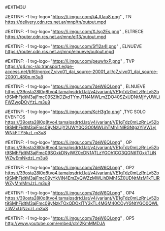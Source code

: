 #EXTM3U


#EXTINF: -1 tvg-logo="https://i.imgur.com/k4JUau8.png" , TN 
https://delivery.cdn.rcs.net.ar/mnp/tn/output.mpd

#EXTINF: -1 tvg-logo="https://i.imgur.com/XJsg2Es.png" , ELTRECE
https://router.cdn.rcs.net.ar/mnp/el13/output.mpd

#EXTINF: -1 tvg-logo="https://i.imgur.com/Sf12a4l.png" , ELNUEVE
https://router.cdn.rcs.net.ar/mnp/elnueve/output.mpd

#EXTINF: -1 tvg-logo="https://i.imgur.com/peuwhxP.png" , TVP
https://g4.mc-slo.transport.edge-access.net/b16/ngrp:c7_vivo01_dai_source-20001_all/c7_vivo01_dai_source-20001_480p.m3u8

#EXTINF: -1 tvg-logo="https://i.imgur.com/7deW6QI.png" , ELNUEVE
https://39osta28l0q8tvo4.tamalpsdrtd.lat/v4/variant/VE1gTdz0mLzRnLv52bt9SMhFjdtM3ajFmc09SZlhDZkdTYmJTN4MWLmZDO40SZxUDNtMjYyUWLiFWZwgDOyYzL.m3u8


#EXTINF: -1 tvg-logo="https://i.imgur.com/KcH3g1q.png" ,TYC SOLO EVENTOS
https://39osta28l0q8tvo4.tamalpsdrtd.lat/v4/variant/VE1gTdz0mLzRnLv52bt9SMhFjdtM3ajFmc09yNzUjY2UWY0QGO0MWLihTMh1iNlRGNtgzYjVWLyIWNkFTY5kzL.m3u8

#EXTINF: -1 tvg-logo="https://i.imgur.com/7deW6QI.png" , OP
https://39osta28l0q8tvo4.tamalpsdrtd.lat/v4/variant/VE1gTdz0mLzRnLv52bt9SMhFjdtM3ajFmc09SOxkDNyIWZ0cDN1ATLzYGOh1CO3QGNtITOxkTLiNWZwEmNkdzL.m3u8

#EXTINF: -1 tvg-logo="https://i.imgur.com/7deW6QI.png" , OP2
https://39osta28l0q8tvo4.tamalpsdrtd.lat/v4/variant/VE1gTdz0mLzRnLv52bt9SMhFjdtM3ajFmc09yYkVjN4EmZyQWZzMWLihDMh1SZ0UDNtMzM1kTLlRWZyMmMmJzL.m3u8

#EXTINF: -1 tvg-logo="https://i.imgur.com/7deW6QI.png" , OP4
https://39osta28l0q8tvo4.tamalpsdrtd.lat/v4/variant/VE1gTdz0mLzRnLv52bt9SMhFjdtM3ajFmc09yNzkTOxQDOxITY3kTL4MGM40COyYGNtYGO0QWLzIWZxUjNzczL.m3u8

#EXTINF: -1 tvg-logo="https://i.imgur.com/7deW6QI.png" , OP5
http://www.youtube.com/embed/cb12KmMMDJA

